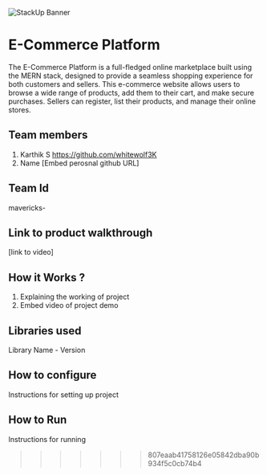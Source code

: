 ![StackUp Banner](https://v5.airtableusercontent.com/v2/22/22/1699027200000/ArXFSY-xSOH8fZOwFM4jDg/3GRwwipT9F8XsD2iivnexRi9lVRgvIj1MS5Tw4Mm1Vy-JsK8W1Yy4sFB79YJMWPjZNjgfHI9TJfQY1sx3041vZ2EnxkAyknrxR3pG_h9CxVQwh9PhAjOrA8ujVcp5tqnSVfmcQPlEwovlJvFFF-NXQ/eMDdtS3Z9zkGkexNaC-64FCLnAIa0xtT8xjJKSJo66w)
# E-Commerce Platform
The E-Commerce Platform is a full-fledged online marketplace built using the MERN stack, designed to provide a seamless shopping experience for both customers and sellers. This e-commerce website allows users to browse a wide range of products, add them to their cart, and make secure purchases. Sellers can register, list their products, and manage their online stores.
## Team members
1. Karthik S https://github.com/whitewolf3K
2. Name [Embed perosnal github URL]
## Team Id
mavericks-
## Link to product walkthrough
[link to video]
## How it Works ?
1. Explaining the working of project
2. Embed video of project demo
## Libraries used
Library Name - Version
## How to configure
Instructions for setting up project
## How to Run
Instructions for running
>>>>>>> 807eaab41758126e05842dba90b934f5c0cb74b4
